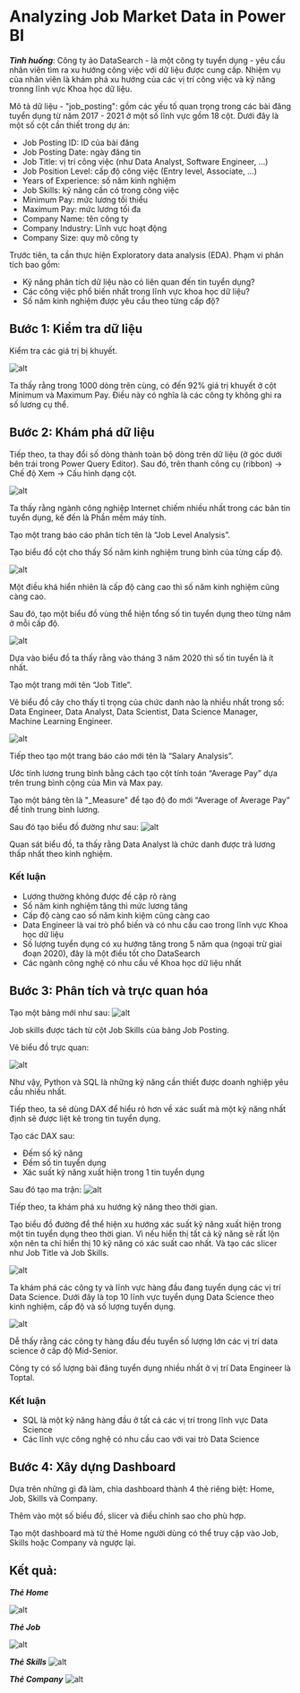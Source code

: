 # Analyzing Job Market Data in Power BI
***Tình huống***: Công ty ảo DataSearch - là một công ty tuyển dụng - yêu cầu nhân viên tìm ra xu hướng công việc với dữ liệu được cung cấp. Nhiệm vụ của nhân viên là khám phá xu hướng của các vị trí công việc và kỹ năng tronng lĩnh vực Khoa học dữ liệu.

Mô tả dữ liệu - "job_posting": gồm các yếu tố quan trọng trong các bài đăng tuyển dụng từ năm 2017 - 2021 ở một số lĩnh vực gồm 18 cột. Dưới đây là một số cột cần thiết trong dự án:
- Job Posting ID: ID của bài đăng
- Job Posting Date: ngày đăng tin
- Job Title: vị trí công việc (như Data Analyst, Software Engineer, ...)
- Job Position Level: cấp độ công việc (Entry level, Associate, ...)
- Years of Experience: số năm kinh nghiệm
- Job Skills: kỹ năng cần có trong công việc
- Minimum Pay: mức lương tối thiểu
- Maximum Pay: mức lương tối đa
- Company Name: tên công ty
- Company Industry: Lĩnh vực hoạt động
- Company Size: quy mô công ty

Trước tiên, ta cần thực hiện Exploratory data analysis (EDA). Phạm vi phân tích bao gồm:
- Kỹ năng phân tích dữ liệu nào có liên quan đến tin tuyển dụng?
- Các công việc phổ biến nhất trong lĩnh vực khoa học dữ liệu?
- Số năm kinh nghiệm được yêu cầu theo từng cấp độ?

## Bước 1: Kiểm tra dữ liệu
Kiểm tra các giá trị bị khuyết.

![alt](https://user-images.githubusercontent.com/105619352/228890834-65d2a59e-32ea-402f-a33b-09de51fd9eb7.png)

Ta thấy rằng trong 1000 dòng trên cùng, có đến 92% giá trị khuyết ở cột Minimum và Maximum Pay.
Điều này có nghĩa là các công ty không ghi ra số lương cụ thể.
## Bước 2: Khám phá dữ liệu
Tiếp theo, ta thay đổi số dòng thành toàn bộ dòng trên dữ liệu (ở góc dưới bên trái trong Power Query Editor). Sau đó, trên thanh công cụ (ribbon) → Chế độ Xem → Cấu hình dạng cột.

![alt](https://user-images.githubusercontent.com/105619352/228891529-83873316-0f82-4559-92f9-1ea1f7c4c7b0.png)

Ta thấy rằng ngành công nghiệp Internet chiếm nhiều nhất trong các bản tin tuyển dụng, kế đến là Phần mềm máy tính.

Tạo một trang báo cáo phân tích tên là “Job Level Analysis”.

Tạo biểu đồ cột cho thấy Số năm kinh nghiệm trung bình của từng cấp độ.

![alt](https://user-images.githubusercontent.com/105619352/228891590-024225f7-6b2b-451a-9b0e-69d7802aaa26.png)

Một điều khá hiển nhiên là cấp độ càng cao thì số năm kinh nghiệm cũng càng cao.

Sau đó, tạo một biểu đồ vùng thể hiện tổng số tin tuyển dụng theo từng năm ở mỗi cấp độ.

![alt](https://user-images.githubusercontent.com/105619352/228891621-11e616ab-a1e0-4195-b031-7be9e651e4d7.png)

Dựa vào biểu đồ ta thấy rằng vào tháng 3 năm 2020 thì số tin tuyển là ít nhất.

Tạo một trang mới tên “Job Title”. 

Vẽ biểu đồ cây cho thấy tỉ trọng của chức danh nào là nhiều nhất trong số: Data Engineer, Data Analyst, Data Scientist, Data Science Manager, Machine Learning Engineer.

![alt](https://user-images.githubusercontent.com/105619352/228891646-829baa60-6a35-478a-b8ff-934d101b96a4.png)

Tiếp theo tạo một trang báo cáo mới tên là “Salary Analysis”.

Ước tính lương trung bình bằng cách tạo cột tính toán “Average Pay” dựa trên trung bình cộng của Min và Max pay.

Tạo một bảng tên là "\_Measure" để tạo độ đo mới “Average of Average Pay” để tính trung bình lương.

Sau đó tạo biểu đồ đường như sau:
![alt](https://user-images.githubusercontent.com/105619352/228896180-f30e8de0-8bcd-43fc-9b78-5a309e0da350.png)

Quan sát biểu đồ, ta thấy rằng Data Analyst là chức danh được trả lương thấp nhất theo kinh nghiệm.

### Kết luận
- Lương thường không được đề cập rõ ràng
- Số năm kinh nghiệm tăng thì mức lương tăng
- Cấp độ càng cao số năm kinh kiệm cũng càng cao
- Data Engineer là vai trò phổ biến và có nhu cầu cao trong lĩnh vực Khoa học dữ liệu
- Số lượng tuyển dụng có xu hướng tăng trong 5 năm qua (ngoại trừ giai đoạn 2020), đây là một điều tốt cho DataSearch
- Các ngành công nghệ có nhu cầu về Khoa học dữ liệu nhất

## Bước 3: Phân tích và trực quan hóa
Tạo một bảng mới như sau:
![alt](https://user-images.githubusercontent.com/105619352/228897308-7e6dfd68-e306-46e7-9479-5f22764d3696.png)

Job skills được tách từ cột Job Skills của bảng Job Posting.

Vẽ biểu đồ trực quan:

![alt](https://user-images.githubusercontent.com/105619352/228897328-b752dce0-abbe-4580-8833-ab11714bce22.png)

Như vậy, Python và SQL là những kỹ năng cần thiết được doanh nghiệp yêu cầu nhiều nhất.

Tiếp theo, ta sẽ dùng DAX để hiểu rõ hơn về xác suất mà một kỹ năng nhất định sẽ được liệt kê trong tin tuyển dụng.

Tạo các DAX sau:
- Đếm số kỹ năng
- Đếm số tin tuyển dụng
- Xác suất kỹ năng xuất hiện trong 1 tin tuyển dụng

Sau đó tạo ma trận:
![alt](https://user-images.githubusercontent.com/105619352/228897344-b55b29ef-4754-47ff-bf24-b973672605d3.png)

Tiếp theo, ta khám phá xu hướng kỹ năng theo thời gian.

Tạo biểu đồ đường để thể hiện xu hướng xác suất kỹ năng xuất hiện trong một tin tuyển dụng theo thời gian. Vì nếu hiển thị tất cả kỹ năng sẽ rất lộn xộn nên ta chỉ hiển thị 10 kỹ năng có xác suất cao nhất. Và tạo các slicer như Job Title và Job Skills.

![alt](https://user-images.githubusercontent.com/105619352/228897357-7ae708fc-696a-4b67-8bc7-5720d233980d.png)

Ta khám phá các công ty và lĩnh vực hàng đầu đang tuyển dụng các vị trí Data Science. Dưới đây là top 10 lĩnh vực tuyển dụng Data Science theo kinh nghiệm, cấp độ và số lượng tuyển dụng. 

![alt](https://user-images.githubusercontent.com/105619352/228897386-9f5bb12a-3d08-4f82-8719-1de72cecf139.png)

Dễ thấy rằng các công ty hàng đầu đều tuyển số lượng lớn các vị trí data science ở cấp độ Mid-Senior.

Công ty có số lượng bài đăng tuyển dụng nhiều nhất ở vị trí Data Engineer là Toptal.

### Kết luận
- SQL là một kỹ năng hàng đầu ở tất cả các vị trí trong lĩnh vực Data Science
- Các lĩnh vực công nghệ có nhu cầu cao với vai trò Data Science

## Bước 4: Xây dựng Dashboard
Dựa trên những gì đã làm, chia dashboard thành 4 thẻ riêng biệt: Home, Job, Skills và Company.

Thêm vào một số biểu đồ, slicer và điều chỉnh sao cho phù hợp.

Tạo một dashboard mà từ thẻ Home người dùng có thể truy cập vào Job, Skills hoặc Company và ngược lại.

## Kết quả:

***Thẻ Home***

![alt](https://user-images.githubusercontent.com/105619352/228904541-9ce4c1e6-5418-4872-b66c-5bd396e80d44.png)

***Thẻ Job***

![alt](https://user-images.githubusercontent.com/105619352/228904566-95b59cf7-215e-4d7b-a787-e2f956cf4798.png)

***Thẻ Skills***
![alt](https://user-images.githubusercontent.com/105619352/228904594-30542c67-c820-4ff2-acfd-de91c4fddc58.png)

***Thẻ Company***
![alt](https://user-images.githubusercontent.com/105619352/228904613-21ffff4b-cca2-4849-9cb8-d4a72b0bf24c.png)

